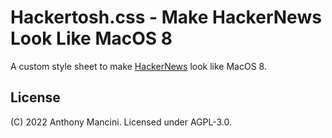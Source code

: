 # Hackertosh.css - Make HackerNews Look Like MacOS 8

A custom style sheet to make [HackerNews](https://news.ycombinator.com/) look like MacOS 8.

## License

(C) 2022 Anthony Mancini. Licensed under AGPL-3.0.
